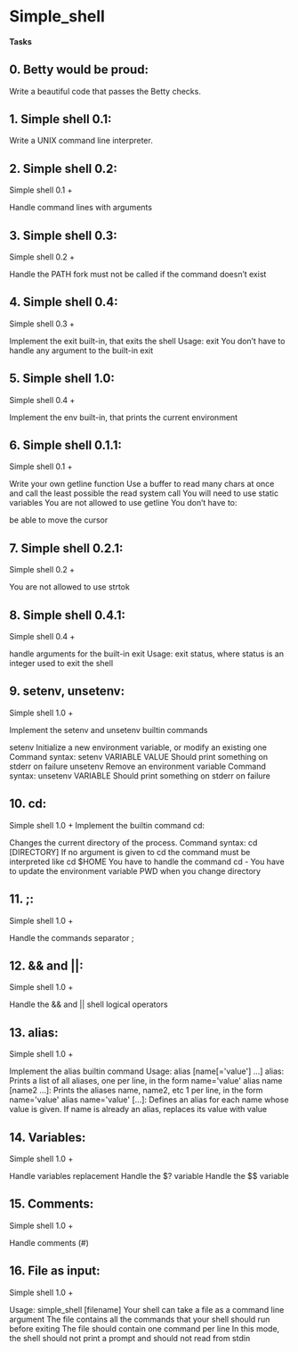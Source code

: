 # Simple_shell
#### Tasks

## 0. Betty would be proud:
Write a beautiful code that passes the Betty checks.

## 1. Simple shell 0.1:
Write a UNIX command line interpreter.

## 2. Simple shell 0.2:
Simple shell 0.1 +

Handle command lines with arguments

## 3. Simple shell 0.3:
Simple shell 0.2 +

Handle the PATH
fork must not be called if the command doesn’t exist

## 4. Simple shell 0.4:
Simple shell 0.3 +

Implement the exit built-in, that exits the shell
Usage: exit
You don’t have to handle any argument to the built-in exit

## 5. Simple shell 1.0:
Simple shell 0.4 +

Implement the env built-in, that prints the current environment

## 6. Simple shell 0.1.1:
Simple shell 0.1 +

Write your own getline function
Use a buffer to read many chars at once and call the least possible the read system call
You will need to use static variables
You are not allowed to use getline
You don’t have to:

be able to move the cursor

## 7. Simple shell 0.2.1:
Simple shell 0.2 +

You are not allowed to use strtok

## 8. Simple shell 0.4.1:
Simple shell 0.4 +

handle arguments for the built-in exit
Usage: exit status, where status is an integer used to exit the shell

## 9. setenv, unsetenv:
Simple shell 1.0 +

Implement the setenv and unsetenv builtin commands

setenv
Initialize a new environment variable, or modify an existing one
Command syntax: setenv VARIABLE VALUE
Should print something on stderr on failure
unsetenv
Remove an environment variable
Command syntax: unsetenv VARIABLE
Should print something on stderr on failure

## 10. cd:
Simple shell 1.0 +
Implement the builtin command cd:

Changes the current directory of the process.
Command syntax: cd [DIRECTORY]
If no argument is given to cd the command must be interpreted like cd $HOME
You have to handle the command cd -
You have to update the environment variable PWD when you change directory

## 11. ;:
Simple shell 1.0 +

Handle the commands separator ;

## 12. && and ||:
Simple shell 1.0 +

Handle the && and || shell logical operators

## 13. alias:
Simple shell 1.0 +

Implement the alias builtin command
Usage: alias [name[='value'] ...]
alias: Prints a list of all aliases, one per line, in the form name='value'
alias name [name2 ...]: Prints the aliases name, name2, etc 1 per line, in the form name='value'
alias name='value' [...]: Defines an alias for each name whose value is given. If name is already an alias, replaces its value with value

## 14. Variables:
Simple shell 1.0 +

Handle variables replacement
Handle the $? variable
Handle the $$ variable

## 15. Comments:
Simple shell 1.0 +

Handle comments (#)


## 16. File as input:
Simple shell 1.0 +

Usage: simple_shell [filename]
Your shell can take a file as a command line argument
The file contains all the commands that your shell should run before exiting
The file should contain one command per line
In this mode, the shell should not print a prompt and should not read from stdin


